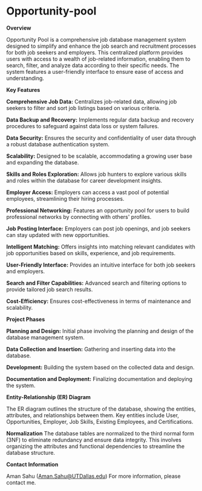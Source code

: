 # Opportunity-pool

**Overview**

Opportunity Pool is a comprehensive job database management system designed to simplify and enhance the job search and recruitment processes for both job seekers and employers. This centralized platform provides users with access to a wealth of job-related information, enabling them to search, filter, and analyze data according to their specific needs. The system features a user-friendly interface to ensure ease of access and understanding.

**Key Features**

**Comprehensive Job Data:**
Centralizes job-related data, allowing job seekers to filter and sort job listings based on various criteria.

**Data Backup and Recovery:**
Implements regular data backup and recovery procedures to safeguard against data loss or system failures.

**Data Security:**
Ensures the security and confidentiality of user data through a robust database authentication system.

**Scalability:**
Designed to be scalable, accommodating a growing user base and expanding the database.

**Skills and Roles Exploration:**
Allows job hunters to explore various skills and roles within the database for career development insights.

**Employer Access:**
Employers can access a vast pool of potential employees, streamlining their hiring processes.

**Professional Networking:**
Features an opportunity pool for users to build professional networks by connecting with others' profiles.

**Job Posting Interface:**
Employers can post job openings, and job seekers can stay updated with new opportunities.

**Intelligent Matching:**
Offers insights into matching relevant candidates with job opportunities based on skills, experience, and job requirements.

**User-Friendly Interface:**
Provides an intuitive interface for both job seekers and employers.

**Search and Filter Capabilities:**
Advanced search and filtering options to provide tailored job search results.

**Cost-Efficiency:**
Ensures cost-effectiveness in terms of maintenance and scalability.

**Project Phases**

**Planning and Design:**
Initial phase involving the planning and design of the database management system.

**Data Collection and Insertion:**
Gathering and inserting data into the database.

**Development:**
Building the system based on the collected data and design.

**Documentation and Deployment:**
Finalizing documentation and deploying the system.

**Entity-Relationship (ER) Diagram**

The ER diagram outlines the structure of the database, showing the entities, attributes, and relationships between them. Key entities include User, Opportunities, Employer, Job Skills, Existing Employees, and Certifications.

**Normalization**
The database tables are normalized to the third normal form (3NF) to eliminate redundancy and ensure data integrity. This involves organizing the attributes and functional dependencies to streamline the database structure.

**Contact Information**

Aman Sahu (Aman.Sahu@UTDallas.edu)
For more information, please contact me.
